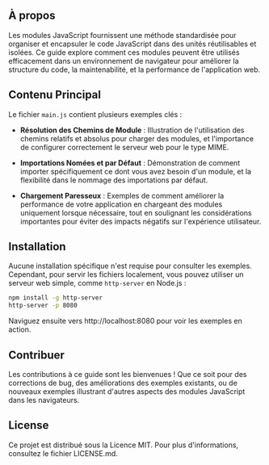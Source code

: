 ## À propos

Les modules JavaScript fournissent une méthode standardisée pour organiser et encapsuler le code JavaScript dans des unités réutilisables et isolées. Ce guide explore comment ces modules peuvent être utilisés efficacement dans un environnement de navigateur pour améliorer la structure du code, la maintenabilité, et la performance de l'application web.

## Contenu Principal

Le fichier `main.js` contient plusieurs exemples clés :

- **Résolution des Chemins de Module** : Illustration de l'utilisation des chemins relatifs et absolus pour charger des modules, et l'importance de configurer correctement le serveur web pour le type MIME.

- **Importations Nomées et par Défaut** : Démonstration de comment importer spécifiquement ce dont vous avez besoin d'un module, et la flexibilité dans le nommage des importations par défaut.

- **Chargement Paresseux** : Exemples de comment améliorer la performance de votre application en chargeant des modules uniquement lorsque nécessaire, tout en soulignant les considérations importantes pour éviter des impacts négatifs sur l'expérience utilisateur.

## Installation

Aucune installation spécifique n'est requise pour consulter les exemples. Cependant, pour servir les fichiers localement, vous pouvez utiliser un serveur web simple, comme `http-server` en Node.js :

```bash
npm install -g http-server
http-server -p 8080
```

Naviguez ensuite vers http://localhost:8080 pour voir les exemples en action.

## Contribuer

Les contributions à ce guide sont les bienvenues ! Que ce soit pour des corrections de bug, des améliorations des exemples existants, ou de nouveaux exemples illustrant d'autres aspects des modules JavaScript dans les navigateurs.

## License

Ce projet est distribué sous la Licence MIT. Pour plus d'informations, consultez le fichier LICENSE.md.